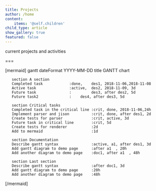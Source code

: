 ```yaml
---
title: Projects
author: /home
content:
    items: '@self.children'
child_type: article
show_gallery: true
featured: false
---
```


current projects and activities

===

[mermaid]
gantt
       dateFormat  YYYY-MM-DD
       title GANTT chart

       section A section
       Completed task            :done,    des1, 2018-11-06,2018-11-08
       Active task               :active,  des2, 2018-11-09, 3d
       Future task               :         des3, after des2, 5d
       Future task2              :    des4, after des3, 5d

       section Critical tasks
       Completed task in the critical line :crit, done, 2018-11-06,24h
       Implement parser and jison          :crit, done, after des1, 2d
       Create tests for parser             :crit, active, 3d
       Future task in critical line        :crit, 5d
       Create tests for renderer           :2d
       Add to mermaid                      :1d

       section Documentation
       Describe gantt syntax               :active, a1, after des1, 3d
       Add gantt diagram to demo page      :after a1  , 20h
       Add another diagram to demo page    :doc1, after a1  , 48h

       section Last section
       Describe gantt syntax               :after doc1, 3d
       Add gantt diagram to demo page      :20h
       Add another diagram to demo page    :48h
[/mermaid]
